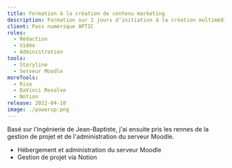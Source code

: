 ```yaml
---
title: Formation à la création de contenu marketing
description: Formation sur 2 jours d’initiation à la création multimédia (photo et vidéo) pour le marketing sur les réseaux sociaux.
client: Pass numérique APTIC
roles:
  - Rédaction
  - Vidéo
  - Administration
tools:
  - Storyline
  - Serveur Moodle
moreTools:
  - Rise
  - DaVinci Resolve
  - Notion
release: 2022-04-10
image: ./powerup.png
---
```


Basé sur l'ingénierie de Jean-Baptiste, j'ai ensuite pris les rennes de la gestion de projet et de l'administration du serveur Moodle.

- Hébergement et administration du serveur Moodle
- Gestion de projet via Notion
